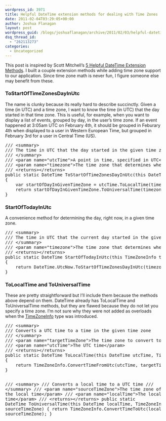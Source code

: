 ```yaml
---
wordpress_id: 3971
title: Helpful DateTime extension methods for dealing with Time Zones
date: 2011-02-04T03:29:05+00:00
author: Joshua Flanagan
layout: post
wordpress_guid: /blogs/joshuaflanagan/archive/2011/02/03/helpful-datetime-extension-methods-for-dealing-with-time-zones.aspx
dsq_thread_id:
  - "262113273"
categories:
  - Uncategorized
---
```

This post is inspired by Scott Mitchell&#8217;s <a href="http://dotnetslackers.com/articles/aspnet/5-Helpful-DateTime-Extension-Methods.aspx" target="_blank">5 Helpful DateTime Extension Methods</a>. I built a couple extension methods while adding time zone support to our application. Since time zone math is never fun, I figure someone else may benefit from these.

### ToStartOfTimeZonesDayInUtc

The name is clunky because its really hard to describe succinctly. Given a time (in UTC) and a time zone, I want to know the time (in UTC) that the day started in that time zone. This is useful, for example, when you want to display a list of events, grouped by day, in the user&#8217;s time zone. If an event happened at 3:05am UTC on February 4th, it should be grouped in Feburary 4th when displayed to a user in Western European Time, but grouped in February 3rd for a user in Central Time (US).

<div style="padding-bottom: 0px;margin: 0px;padding-left: 0px;padding-right: 0px;float: none;padding-top: 0px" class="wlWriterEditableSmartContent">
  <pre>/// &lt;summary&gt;
/// The time in UTC that the day started in the given time zone for a specific UTC time
/// &lt;/summary&gt;
/// &lt;param name="utcTime"&gt;A point in time, specified in UTC&lt;/param&gt;
/// &lt;param name="timezone"&gt;The time zone that determines when the day started&lt;/param&gt;
/// &lt;returns&gt;&lt;/returns&gt;
public static DateTime ToStartOfTimeZonesDayInUtc(this DateTime utcTime, TimeZoneInfo timezone)
{
    var startOfDayInGivenTimeZone = utcTime.ToLocalTime(timezone).Date;
    return startOfDayInGivenTimeZone.ToUniversalTime(timezone);
}</pre>
</div>

### StartOfTodayInUtc

A convenience method for determining the day, right now, in a given time zone.

<div style="padding-bottom: 0px;margin: 0px;padding-left: 0px;padding-right: 0px;float: none;padding-top: 0px" class="wlWriterEditableSmartContent">
  <pre>/// &lt;summary&gt;
/// The time in UTC that the current day started in the given time zone
/// &lt;/summary&gt;
/// &lt;param name="timezone"&gt;The time zone that determines when the day started&lt;/param&gt;
/// &lt;returns&gt;&lt;/returns&gt;
public static DateTime StartOfTodayInUtc(this TimeZoneInfo timezone)
{
    return DateTime.UtcNow.ToStartOfTimeZonesDayInUtc(timezone);
}</pre>
</div>

### ToLocalTime and ToUniversalTime

These are pretty straightforward but I&#8217;ll include them because the methods above depend on them. DateTime already has ToLocalTime and ToUniversalTime methods, but they are flawed because they do not let you specify a time zone. I&#8217;m not sure why they were not added as overloads when the <a href="http://msdn.microsoft.com/en-us/library/system.timezoneinfo.aspx" target="_blank">TimeZoneInfo</a> type was introduced.

<div style="padding-bottom: 0px;margin: 0px;padding-left: 0px;padding-right: 0px;float: none;padding-top: 0px" class="wlWriterEditableSmartContent">
  <pre>/// &lt;summary&gt;
/// Converts a UTC time to a time in the given time zone
/// &lt;/summary&gt;
/// &lt;param name="targetTimeZone"&gt;The time zone to convert to&lt;/param&gt;
/// &lt;param name="utcTime"&gt;The UTC time&lt;/param&gt;
/// &lt;returns&gt;&lt;/returns&gt;
public static DateTime ToLocalTime(this DateTime utcTime, TimeZoneInfo targetTimeZone)
{
    return TimeZoneInfo.ConvertTimeFromUtc(utcTime, targetTimeZone);
}

/// &lt;summary&gt;
/// Converts a local time to a UTC time
/// &lt;/summary&gt;
/// &lt;param name="sourceTimeZone"&gt;The time zone of the local time&lt;/param&gt;
/// &lt;param name="localTime"&gt;The local time&lt;/param&gt;
/// &lt;returns&gt;&lt;/returns&gt;
public static DateTime ToUniversalTime(this DateTime localTime, TimeZoneInfo sourceTimeZone)
{
    return TimeZoneInfo.ConvertTimeToUtc(localTime, sourceTimeZone);
}</pre>
</div>